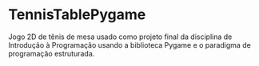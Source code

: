 # TennisTablePygame
Jogo 2D de tênis de mesa usado como projeto final da disciplina de Introdução à Programação usando a biblioteca Pygame e o paradigma de programação estruturada.
